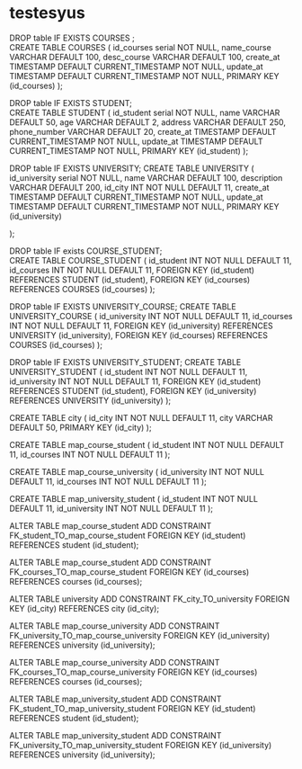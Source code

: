 # testesyus



DROP table  IF EXISTS COURSES ;     
CREATE TABLE COURSES
(
  id_courses  serial  NOT NULL,
  name_course VARCHAR DEFAULT 100,
  desc_course VARCHAR DEFAULT 100,
  create_at TIMESTAMP DEFAULT CURRENT_TIMESTAMP NOT NULL,
  update_at TIMESTAMP DEFAULT CURRENT_TIMESTAMP NOT NULL,
  PRIMARY KEY (id_courses)
);


DROP table IF EXISTS STUDENT;    
CREATE TABLE STUDENT
(
  id_student serial NOT NULL,
  name       VARCHAR DEFAULT 50,
  age        VARCHAR DEFAULT 2,
  address        VARCHAR DEFAULT 250,
  phone_number   VARCHAR DEFAULT 20,
  create_at TIMESTAMP DEFAULT CURRENT_TIMESTAMP NOT NULL,
  update_at TIMESTAMP DEFAULT CURRENT_TIMESTAMP NOT NULL,
  PRIMARY KEY (id_student)
);

DROP table  IF EXISTS UNIVERSITY; 
CREATE TABLE UNIVERSITY
(
  id_university serial NOT NULL,
  name          VARCHAR DEFAULT 100,
  description   VARCHAR DEFAULT 200,
  id_city       INT     NOT NULL DEFAULT 11,
  create_at TIMESTAMP DEFAULT CURRENT_TIMESTAMP NOT NULL,
  update_at TIMESTAMP DEFAULT CURRENT_TIMESTAMP NOT NULL,
  PRIMARY KEY (id_university)

);



DROP table  IF exists COURSE_STUDENT;     
CREATE TABLE COURSE_STUDENT
(
  id_student INT NOT NULL DEFAULT 11,
  id_courses INT NOT NULL DEFAULT 11,
  FOREIGN KEY (id_student) REFERENCES STUDENT (id_student),
  FOREIGN KEY (id_courses) REFERENCES COURSES (id_courses)
);

DROP table  IF EXISTS UNIVERSITY_COURSE;
CREATE TABLE UNIVERSITY_COURSE
(
  id_university INT NOT NULL DEFAULT 11,
  id_courses    INT NOT NULL DEFAULT 11,
  FOREIGN KEY (id_university) REFERENCES UNIVERSITY (id_university),
  FOREIGN KEY (id_courses) REFERENCES COURSES (id_courses)
);

DROP table IF EXISTS UNIVERSITY_STUDENT;
CREATE TABLE UNIVERSITY_STUDENT
(
  id_student    INT NOT NULL DEFAULT 11,
  id_university INT NOT NULL DEFAULT 11,
  FOREIGN KEY (id_student) REFERENCES STUDENT (id_student),
  FOREIGN KEY (id_university) REFERENCES UNIVERSITY (id_university)
);

CREATE TABLE city
(
  id_city INT     NOT NULL DEFAULT 11,
  city    VARCHAR DEFAULT 50,
  PRIMARY KEY (id_city)
);

CREATE TABLE map_course_student
(
  id_student INT NOT NULL DEFAULT 11,
  id_courses INT NOT NULL DEFAULT 11
);

CREATE TABLE map_course_university
(
  id_university INT NOT NULL DEFAULT 11,
  id_courses    INT NOT NULL DEFAULT 11
);

CREATE TABLE map_university_student
(
  id_student    INT NOT NULL DEFAULT 11,
  id_university INT NOT NULL DEFAULT 11
);

ALTER TABLE map_course_student
  ADD CONSTRAINT FK_student_TO_map_course_student
    FOREIGN KEY (id_student)
    REFERENCES student (id_student);
 
   
   
ALTER TABLE map_course_student
  ADD CONSTRAINT FK_courses_TO_map_course_student
    FOREIGN KEY (id_courses)
    REFERENCES courses (id_courses);

ALTER TABLE university
  ADD CONSTRAINT FK_city_TO_university
    FOREIGN KEY (id_city)
    REFERENCES city (id_city);

ALTER TABLE map_course_university
  ADD CONSTRAINT FK_university_TO_map_course_university
    FOREIGN KEY (id_university)
    REFERENCES university (id_university);

ALTER TABLE map_course_university
  ADD CONSTRAINT FK_courses_TO_map_course_university
    FOREIGN KEY (id_courses)
    REFERENCES courses (id_courses);

ALTER TABLE map_university_student
  ADD CONSTRAINT FK_student_TO_map_university_student
    FOREIGN KEY (id_student)
    REFERENCES student (id_student);

ALTER TABLE map_university_student
  ADD CONSTRAINT FK_university_TO_map_university_student
    FOREIGN KEY (id_university)
    REFERENCES university (id_university);
